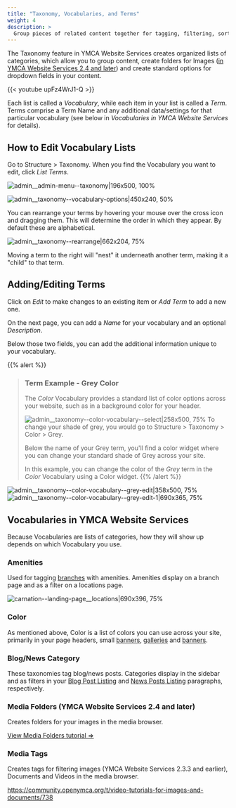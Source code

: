 ```yaml
---
title: "Taxonomy, Vocabularies, and Terms"
weight: 4
description: >
  Group pieces of related content together for tagging, filtering, sorting and grouping with YMCA Website Services’s tagging system.
---
```


The Taxonomy feature in YMCA Website Services creates organized lists of categories, which allow you to group content, create folders for Images ([in YMCA Website Services 2.4 and later](https://community.openymca.org/t/version-2-4-released-q1-2020-major-release/624)) and create standard options for dropdown fields in your content.

{{< youtube upFz4WrJ1-Q >}}

Each list is called a *Vocabulary*, while each item in your list is called a *Term*. Terms comprise a Term Name and any additional data/settings for that particular vocabulary (see below in *Vocabularies in YMCA Website Services* for details).

## How to Edit Vocabulary Lists

Go to Structure > Taxonomy. When you find the Vocabulary you want to edit, click *List Terms*.

![admin__admin-menu--taxonomy|196x500, 100%](upload://ysqQNZfvbOA1GfGuG1k688gdwMb.png)

![admin__taxonomy--vocabulary-options|450x240, 50%](upload://w9cQW8E5VPxzuCIjN7Zyk57s1e4.png)

You can rearrange your terms by hovering your mouse over the cross icon and dragging them. This will determine the order in which they appear. By default these are alphabetical.

![admin__taxonomy--rearrange|662x204, 75%](upload://hsx5RCE7klxneULzPMwaakbj4Y8.gif)

Moving a term to the right will "nest" it underneath another term, making it a "child" to that term.

## Adding/Editing Terms

Click on *Edit* to make changes to an existing item or *Add Term* to add a new one.

On the next page, you can add a *Name* for your vocabulary and an optional *Description*.

Below those two fields, you can add the additional information unique to your vocabulary.

{{% alert %}}
> ### Term Example - Grey Color
> The *Color* Vocabulary provides a standard list of color options across your website, such as in a background color for your header.
>
> ![admin__taxonomy--color-vocabulary--select|258x500, 75%](upload://le6o5669677wGUVltFKYLhLDLgM.png)
> To change your shade of grey, you would go to Structure > Taxonomy > Color > Grey.
>
> Below the name of your Grey term, you'll find a color widget where you can change your standard shade of Grey across your site.
>
> In this example, you can change the color of the *Grey* term in the *Color* Vocabulary using a Color widget.
{{% /alert %}}

![admin__taxonomy--color-vocabulary--grey-edit|358x500, 75%](upload://dIrOibHH8SybbqhEhLrPHuUjxUW.png) ![admin__taxonomy--color-vocabulary--grey-edit-1|690x365, 75%](upload://9fEEt5uojLqeXghql0KsL8X9aUv.png)

## Vocabularies in YMCA Website Services
Because Vocabularies are lists of categories, how they will show up depends on which Vocabulary you use.

### Amenities
Used for tagging [branches](https://community.openymca.org/t/branch-content-types-open-y-user-docs/685) with amenities. Amenities display on a branch page and as a filter on a locations page.

![carnation--landing-page__locations|690x396, 75%](upload://y3WRDOOAU8jEfKW8tic27bWtYS.png)

### Color
As mentioned above, Color is a list of colors you can use across your site, primarily in your page headers, small [banners](https://community.openymca.org/t/small-banner-paragraphs-open-y-user-docs/725/2), [galleries](https://community.openymca.org/t/gallery-paragraphs-open-y-user-docs/715) and [banners](https://community.openymca.org/t/banner-open-y-paragraphs-user-documentation/665/2).

### Blog/News Category
These taxonomies tag blog/news posts. Categories display in the sidebar and as filters in your [Blog Post Listing](https://community.openymca.org/t/blog-posts-listing-paragraphs-open-y-user-docs/705/2) and [News Posts Listing](https://community.openymca.org/t/news-posts-listing-paragraphs-open-y-user-docs/721) paragraphs, respectively.

### Media Folders (YMCA Website Services 2.4 and later)
Creates folders for your images in the media browser.

[View Media Folders tutorial ⇒](https://youtu.be/gcaBlhyPZEY)

### Media Tags
Creates tags for filtering images (YMCA Website Services 2.3.3 and earlier), Documents and Videos in the media browser.

https://community.openymca.org/t/video-tutorials-for-images-and-documents/738